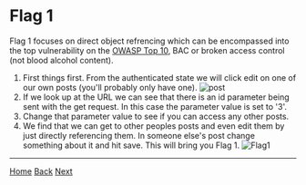 # Flag 1

Flag 1 focuses on direct object refrencing which can be encompassed into the top vulnerability on the [OWASP Top 10](https://owasp.org/www-project-top-ten/), BAC or broken access control (not blood alcohol content).

1. First things first. From the authenticated state we will click edit on one of our own posts (you'll probably only have one). 
![post]()
2. If we look up at the URL we can see that there is an id parameter being sent with the get request. In this case the parameter value is set to '3'. 
3. Change that parameter value to see if you can access any other posts. 
4. We find that we can get to other peoples posts and even edit them by just directly referencing them. In someone else's post change something about it and hit save. This will bring you Flag 1.
![Flag1]()

---
[Home](./Start.MD) 
[Back](./Flag0.md) [Next](./Flag2.md)
